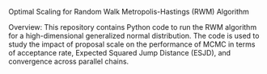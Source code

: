 Optimal Scaling for Random Walk Metropolis-Hastings (RWM) Algorithm

Overview: This repository contains Python code to run the RWM algorithm for a high-dimensional generalized normal distribution. The code is used to study the impact of proposal scale on the performance of MCMC in terms of acceptance rate, Expected Squared Jump Distance (ESJD), and convergence across parallel chains.

